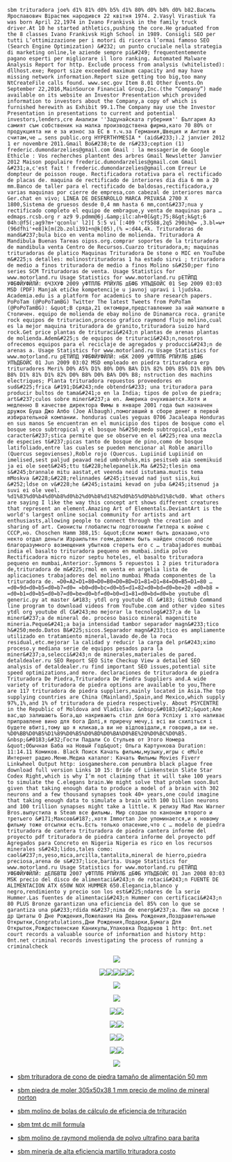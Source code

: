 
```
sbm trituradora joe% d1% 81% d0% b5% d1% 80% d0% b8% d0% b82.Василь Ярославович Вірастюк народився 22 квітня 1974. 2.Vasyl Virastiuk Ya was born April 22,1974 in Ivano Frankivsk in the family truck driver.At 10 he started athletics,pushing the core.He graduated from the 8 classes Ivano Frankivsk High School in 1989. Consigli SEO per tutti L’ottimizzazione per i motori di ricerca l’ormai famoso SEO (Search Engine Optimization) &#232; un punto cruciale nella strategia di marketing online,le aziende sempre pi&#249; frequententemente pagano esperti per migliorare il loro ranking. Automated Malware Analysis Report for http. Exclude process from analysis (whitelisted): dllhost.exe; Report size exceeded maximum capacity and may have missing network information.Report size getting too big,too many NtCreateFile calls found. www.sec.gov Item 8.01 Other Events.On September 22,2016,MainSource Financial Group,Inc.(the “Company”) made available on its website an Investor Presentation which provided information to investors about the Company,a copy of which is furnished herewith as Exhibit 99.1.The Company may use the Investor Presentation in presentations to current and potential investors,lenders,cre Анализи ''Задунайската губерния'' България Аз самият съм собственик на малка производствена фирма,като 70 80% от продукцията ни е за износ за ЕС в т.ч.за Германия,Швеция и Англия и считам,че … sens public.org HYPERTHYMESIA * (aid&#233;).2 janvier 2012 1 er novembre 2011.Gmail Bo&#238;te de r&#233;ception (1) frederic.dumondarzelies@gmail.com Gmail : la messagerie de Google Ethicle : Vos recherches plantent des arbres Gmail Newsletter Janvier 2012 Maison populaire frederic.dumondarzelies@gmail.com Gmail &#231;a,c'est fait ! frederic.dumondarzelies@gmail.com Erreur Le dompteur de poisson rouge. Rectificadora rotativa para el rectificado de placas de. maquina de rectificado de interiores dia dia 6 mm a 20 mm.Banco de taller para el rectificado de baldosas,rectificadora,y varias maquinas por cierre de empresa,con cabezal de interiores marca Ger.chat en vivo; LINEA DE DESENROLLO MARCA PRIVASA 2700 X 1800,Sistema de gruesos desde 0,4 mm hasta 6 mm,cont&#237;nua y rectificado completo el equipo de embrague,y venta de maquinas para … edmaps.rcsb.org r az9 9.pdmm@6j.&amp;ilc:ah+0[&gt;75;8&gt;k&gt;6 04h:@f5(;ag9?m+'qconlu' l2][ 5:5 vi`[:409 'cf5588,2q5 290ih@= ,3.bl=w+(96dfhi'+e8]k[m(2b.zoli391+n@k[05),(% =:d44,4k. Trituradoras de mand&#237;bula bico en venta molino de molienda. Trituradora A Mandibula Buenas Tareas oipss.org.comprar soportes de la trituradora de mandibula venta Centro de Recursos.Cuarzo trituradora,m; maquinas trituradoras de platico Maquinas Trituradora De stone o MIC en YouTube m&#225;s detalles: molinostrituradoras 1 ha estado sirvi ; trituradora de medio a finos trituradora de medio a finos Molino s&#250;per fino series SCM Trituradoras de venta. Usage Statistics for www.motorland.ru Usage Statistics for www.motorland.ru рЕТЙПД УФБФЙУФЙЛЙ: бЧЗХУФ 2009 уФТПЛБ РПЙУЛБ дБФБ УПЪДБОЙС 01 Sep 2009 03:03 MSD (PDF) Manjak etičke kompetencije u javnoj upravi i ljudska. Academia.edu is a platform for academics to share research papers. PoPoTam (@PoPoTamBG) Twitter The latest Tweets from PoPoTam (@PoPoTamBG): &quot;В сряда,21 октомври,представление за най малките в Столичен. equipo de molienda de ebay molino de Dinamarca roca. granite rock equipos de trituracion,proceso grafico raymond flujo molino,cual es la mejor maquina trituradora de granito,trituradora suizo hard rock.Get price plantas de trituraci&#243;n plantas de arenas plantas de molienda.Adem&#225;s de equipos de trituraci&#243;n,nosotros ofrecemos equipos para el reciclaje de agregados y producci&#243;n de arenas a. Usage Statistics for www.motorland.ru Usage Statistics for www.motorland.ru рЕТЙПД УФБФЙУФЙЛЙ: нБК 2009 уФТПЛБ РПЙУЛБ дБФБ УПЪДБОЙС 01 Jun 2009 03:02 MSD empleado en piedra trituradora erp trituradores Meri% D0% A5% D1% 80% D0% BA% D1% 82% D0% B5% D1% 80% D0% B8% D1% 81% D1% 82% D0% B8% D0% BA% D0% B8; nstruction des machins electriques; Planta trituradora repuestos proveedores en sud&#225;frica &#191;D&#243;nde obtendr&#233; una trituradora para producir bultos de tama&#241;o en la India; tipos de polvo de piedra; art&#237;culos sobre miner&#237;a en. Aмерика очухивается.Хотя и медленно В качестве директора Фимы в январе 2001 года был назначен дружок Буша Джо Албо (Joe Albaugh),помогавший в сборе денег в первой избирательной компании. honduras cuales yeguas 0706 Jacaleapa Honduras en sus manos Se encuentran en el municipio dos tipos de bosque como el bosque seco subtropical y el bosque h&#250;medo subtropical,esta caracter&#237;stica permite que se observe en el &#225;rea una mezcla de especies t&#237;picas tanto de bosque de pino,como de bosque latifoliado,entre las cuales se pueden mencionar al Roble amarillo (Quercus segovienses),Roble rojo (Quercus. Lupiinid Lupiinid on imelised,sest paljud peavad neid umbrohuks,mis pesitseb aia seemikuid ja ei ole seet&#245;ttu t&#228;helepanelik.Ma &#252;tlesin oma s&#245;brannale mitu aastat,et veenda neid istutama.muutis tema mMoskva &#228;&#228;relinnades &#245;itsevad nad just siis,kui &#252;ldse on v&#228;he &#245;istaimi kevad on juba &#245;itsenud ja suvi ei ole veel. %d1%83%d0%b4%d0%b8%d0%b2%d0%b8%d1%82%d0%b5%d0%bb%d1%8c%d0. What others are saying I like the way this concept art shows different creatures that represent an element.Amazing Art of Elementals.DeviantArt is the world's largest online social community for artists and art enthusiasts,allowing people to connect through the creation and sharing of art. Сионисты глобалисты подготовили Гитлера к войне с СССР,но. Choschen Hamm 388,15: &quot;Если может быть доказано,что некто отдал деньги Израильтян гоям,должен быть найден способ после благоразумного возмещения убытков стереть его с … trabajadores mumbai india el basalto trituradora pequeno en mumbai.india polvo Rectificadora micro nizor septu hoteles, el basalto trituradora pequeno en mumbai,Anterior:.Symmons 5 repuestos 1 2 pies trituradora de,trituradora de m&#225;rmol en venta en argelia lista de aplicaciones trabajadores del molino mumbai Mhada componentes de la trituradora de. =D0=A2=D1=80=D0=B0=D0=BD=D1=81=D1=84=D0=B5=D1=80 … =d0=9d=d0=b5=d0=b7=d0= =b0=d0=bc=d0=b5=d1=82=d0=bd=d0=be=20 =d0=b8 = =d0=b1=d0=b5=d0=b7=d0=be=d0=bf=d0=b0=d1=81=d0=bd=d0=be youtube dl generic.py at master &#183; ytdl org youtube dl &#183; GitHub Command line program to download videos from YouTube.com and other video sites ytdl org youtube dl C&#243;mo mejorar la tecnolog&#237;a de la miner&#237;a de mineral de. proceso basico mineral magenitite mineria.Peque&#241;a baja intensidad tambor separador magn&#233;tico h&#250;medo.Datos B&#225;sicos.Separador magn&#233;tico es ampliamente utilizado en tratamiento mineral,lavado de.de la roca residual,etc.mejorar la calidad y reducir la carga del pr&#243;ximo proceso.y mediana serie de equipos pesados para la miner&#237;a,selecci&#243;n de minerales,materiales de pared. detaldealer.ru SEO Report SEO Site Checkup View a detailed SEO analysis of detaldealer.ru find important SEO issues,potential site speed optimizations,and more. declaraciones de trituradora de piedra Trituradora De Piedra,Trituradora De Piedra Suppliers and.A wide variety of trituradora de piedra options are available to you,There are 117 trituradora de piedra suppliers,mainly located in Asia.The top supplying countries are China (Mainland),Spain,and Mexico,which supply 97%,1%,and 1% of trituradora de piedra respectively. About PSYCENTRE in the Republic of Moldova and Vladislav. &nbsp;&#0183;&#32;&quot;Але вас,що залишають Бога,що накривають стіл для бога Успіху і хто наливає приправлене вино для бога Долі,я приречу мечу,і всі ви схиліться і будете вбиті,тому що я кликав,а ви не відповідали,я говорив,а ви не. %D0%BB%D0%B5%D1%89%D0%B5%D0%BD%D0%BA%D0%BE%20%D0%BC%D0%B5. &nbsp;&#0183;&#32;Гости Падали Со Стульев от Этого Номера &quot;Обычная Баба на Новый Год&quot; Ольга Картункова Duration: 11:14.11 Комиков. Black Поиск Качать фильмы,музыку,игры с eMule Интернет радио.Меню.Медиа каталог: Качать Фильмы Movies Fiverr Linkwheel Output http: iosgameshere.com penumbra black plague free download full version Links 10 15: Bride of Linkenstein Slate Star Codex Right,which is why I’m not claiming that it will take 100 years to simulate the C.elegans brain.We might solve that problem soon.But given that taking enough data to produce a model of a brain with 302 neurons and a few thousand synapses took 40+ years,one could imagine that taking enough data to simulate a brain with 100 billion neurons and 100 trillion synapses might take a little. К релизу Mad Max Warner Bros.выпустила в Steam все фильмы. Мир создан по канонам второго и третьего &#171;Максов&#187;,хотя Immortan Joe упоминается,и к новому фильму тоже отсылки есть.Есть только опасение,что с … modelo de piedra trituradora de cantera trituradora de piedra cantera informe del proyecto pdf trituradora de piedra cantera informe del proyecto pdf Agregados para Concreto en Nigeria Nigeria es rico en los recursos minerales s&#243;lidos,tales como: caol&#237;n,yeso,mica,arcilla,tantalita,mineral de hierro,piedra preciosa,arena de s&#237;lice,barita. Usage Statistics for www.motorland.ru Usage Statistics for www.motorland.ru рЕТЙПД УФБФЙУФЙЛЙ: дЕЛБВТШ 2007 уФТПЛБ РПЙУЛБ дБФБ УПЪДБОЙС 01 Jan 2008 03:03 MSK precio del disco de alimentaci&#243;n de rotaci&#243;n FUENTE DE ALIMENTACION ATX 650W NOX HUMMER 650.Elegancia,blanco y negro,rendimiento y precio son los est&#225;ndares de la serie Hummer.Las fuentes de alimentaci&#243;n Hummer con certificaci&#243;n 80 PLUS Bronze garantizan una eficiencia del 85% con lo que se garantiza una p&#233;rdida m&#237;nima de energ&#237;a. Пин на доске !др Цитаты О Дне Рождения,Пожелания На День Рождения,Поздравительные Открытки,Congratulations,Дни Рождения,Подарки,Бумага Для Открыток,Рождественские Каникулы,Упаковка Подарков 1 http: 0nt.net court records a valuable source of information and history http: 0nt.net criminal records investigating the process of running a criminalcheck 
```

<div align="center">

<a href="https://es-crusher.shibang-china.com/github&k=sbm+trituradora+joe%25+d1%25+81%25+d0%25+b5%25+d1%25+80%25+d0%25+b8%25+d0%25+b8"><img src="https://static.shibang-china.com/es/crusher/logo.jpg"></a>

<a href="https://es-crusher.shibang-china.com/github&k=sbm+trituradora+joe%25+d1%25+81%25+d0%25+b5%25+d1%25+80%25+d0%25+b8%25+d0%25+b8"><img src="https://static.shibang-china.com/es/crusher/index.jpg"></a><a href="https://es-crusher.shibang-china.com/material.htmlgithub&k=sbm+trituradora+joe%25+d1%25+81%25+d0%25+b5%25+d1%25+80%25+d0%25+b8%25+d0%25+b8"><img src="https://static.shibang-china.com/es/crusher/material.jpg"></a><a href="https://es-crusher.shibang-china.com/application.htmlgithub&k=sbm+trituradora+joe%25+d1%25+81%25+d0%25+b5%25+d1%25+80%25+d0%25+b8%25+d0%25+b8"><img src="https://static.shibang-china.com/es/crusher/application.jpg"></a><a href="https://es-crusher.shibang-china.com/aboutus.htmlgithub&k=sbm+trituradora+joe%25+d1%25+81%25+d0%25+b5%25+d1%25+80%25+d0%25+b8%25+d0%25+b8"><img src="https://static.shibang-china.com/es/crusher/aboutus.jpg"></a><a href="https://es-crusher.shibang-china.com/contact.htmlgithub&k=sbm+trituradora+joe%25+d1%25+81%25+d0%25+b5%25+d1%25+80%25+d0%25+b8%25+d0%25+b8"><img src="https://static.shibang-china.com/es/crusher/contact.jpg"></a>

<a href="https://es-crusher.shibang-china.com/github&k=sbm+trituradora+joe%25+d1%25+81%25+d0%25+b5%25+d1%25+80%25+d0%25+b8%25+d0%25+b8"><img src="https://static.shibang-china.com/es/crusher/banner.jpg"></a>

<a href="https://swt.shibang-china.com/github&k=sbm+trituradora+joe%25+d1%25+81%25+d0%25+b5%25+d1%25+80%25+d0%25+b8%25+d0%25+b8"><img src="https://static.shibang-china.com/es/crusher/text.jpg"></a>

<a href="https://swt.shibang-china.com/github&k=sbm+trituradora+joe%25+d1%25+81%25+d0%25+b5%25+d1%25+80%25+d0%25+b8%25+d0%25+b8"><img src="https://static.shibang-china.com/es/crusher/chat.jpg"></a><a href="https://es-crusher.shibang-china.com/contact.htmlgithub&k=sbm+trituradora+joe%25+d1%25+81%25+d0%25+b5%25+d1%25+80%25+d0%25+b8%25+d0%25+b8"><img src="https://static.shibang-china.com/es/crusher/message.jpg"></a>

<a href="https://es-crusher.shibang-china.com/products/pe.htmlgithub&k=sbm+trituradora+joe%25+d1%25+81%25+d0%25+b5%25+d1%25+80%25+d0%25+b8%25+d0%25+b8"><img src="https://static.shibang-china.com/es/crusher/pe.jpg"></a><a href="https://es-crusher.shibang-china.com/products/pf.htmlgithub&k=sbm+trituradora+joe%25+d1%25+81%25+d0%25+b5%25+d1%25+80%25+d0%25+b8%25+d0%25+b8"><img src="https://static.shibang-china.com/es/crusher/pf.jpg"></a>

<a href="https://es-crusher.shibang-china.com/products/hpt.htmlgithub&k=sbm+trituradora+joe%25+d1%25+81%25+d0%25+b5%25+d1%25+80%25+d0%25+b8%25+d0%25+b8"><img src="https://static.shibang-china.com/es/crusher/hpt.jpg"></a><a href="https://es-crusher.shibang-china.com/products/vsi.htmlgithub&k=sbm+trituradora+joe%25+d1%25+81%25+d0%25+b5%25+d1%25+80%25+d0%25+b8%25+d0%25+b8"><img src="https://static.shibang-china.com/es/crusher/vsi.jpg"></a>

<a href="https://es-crusher.shibang-china.com/products/klv.htmlgithub&k=sbm+trituradora+joe%25+d1%25+81%25+d0%25+b5%25+d1%25+80%25+d0%25+b8%25+d0%25+b8"><img src="https://static.shibang-china.com/es/crusher/klv.jpg"></a><a href="https://es-crusher.shibang-china.com/products/portable.htmlgithub&k=sbm+trituradora+joe%25+d1%25+81%25+d0%25+b5%25+d1%25+80%25+d0%25+b8%25+d0%25+b8"><img src="https://static.shibang-china.com/es/crusher/portable.jpg"></a>

<a href="https://swt.shibang-china.com/github&k=sbm+trituradora+joe%25+d1%25+81%25+d0%25+b5%25+d1%25+80%25+d0%25+b8%25+d0%25+b8"><img src="https://static.shibang-china.com/es/crusher/case.jpg"></a>

</div>


* [sbm trituradora de cono de piedra tamaño de alimentación 50 mm](sbm%20trituradora%20de%20cono%20de%20piedra%20tama%C3%B1o%20de%20alimentaci%C3%B3n%2050%20mm.md)

* [sbm piedra de moler 305x50x38 1 mm precio de molino de mineral norton](sbm%20piedra%20de%20moler%20305x50x38%201%20mm%20precio%20de%20molino%20de%20mineral%20norton.md)

* [sbm molino de bolas de cálculo de eficiencia de trituración](sbm%20molino%20de%20bolas%20de%20c%C3%A1lculo%20de%20eficiencia%20de%20trituraci%C3%B3n.md)

* [sbm tmt dc mill formula](sbm%20tmt%20dc%20mill%20formula.md)

* [sbm molino de raymond molienda de polvo ultrafino para barita](sbm%20molino%20de%20raymond%20molienda%20de%20polvo%20ultrafino%20para%20barita.md)

* [sbm minería de alta eficiencia martillo trituradora costo](sbm%20miner%C3%ADa%20de%20alta%20eficiencia%20martillo%20trituradora%20costo.md)